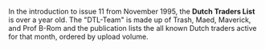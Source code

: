 In the introduction to issue 11 from November 1995, the **Dutch Traders List** is over a year old. The "DTL-Team" is made up of Trash, Maed, Maverick, and Prof B-Rom and the publication lists the  all known Dutch traders active for that month, ordered by upload volume.